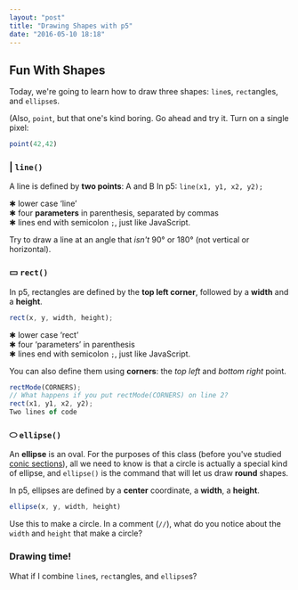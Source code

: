 ```yaml
---
layout: "post"
title: "Drawing Shapes with p5"
date: "2016-05-10 18:18"
---
```


## Fun With Shapes

Today, we're going to learn how to draw three shapes: `line`s, `rect`angles, and `ellipse`s.

(Also, `point`, but that one's kind boring. Go ahead and try it. Turn on a single pixel:

```javascript
point(42,42)
```

### | `line()`
A line is defined by **two points**:  A and B
In p5:  `line(x1, y1, x2, y2);`

✱ lower case ‘line’    
✱ four **parameters** in parenthesis, separated by commas    
✱ lines end with semicolon `;`, just like JavaScript.    

<span class="mega-octicon octicon-bug"></span> Try to draw a line at an angle that _isn't_ 90° or 180° (not vertical or horizontal).

### ▭ `rect()`
In p5, rectangles are defined by the **top left corner**, followed by a **width** and a **height**.

```javascript
rect(x, y, width, height);
```

✱ lower case ‘rect’    
✱ four ‘parameters’ in parenthesis    
✱ lines end with semicolon `;`, just like JavaScript.    

You can also define them using **corners**: the _top left_ and _bottom right_ point.

```javascript
rectMode(CORNERS);
// What happens if you put rectMode(CORNERS) on line 2?
rect(x1, y1, x2, y2);
Two lines of code
```

### ⬭ `ellipse()`
An **ellipse** is an oval. For the purposes of this class (before you've studied [conic sections][c37a8208]), all we need to know is that a circle is actually a special kind of ellipse, and `ellipse()` is the command that will let us draw **round** shapes.

  [c37a8208]: https://www.google.com/webhp?sourceid=chrome-instant&ion=1&espv=2&ie=UTF-8#q=conic%20sections "Google it!"

In p5, ellipses are defined by a **center** coordinate, a **width**, a **height**.

```javascript
ellipse(x, y, width, height)
```

<span class="mega-octicon octicon-bug"></span> Use this to make a circle. In a comment (`//`), what do you notice about the `width` and `height` that make a circle?

### Drawing time!

What if I combine `line`s, `rect`angles, and `ellipse`s?
<!-- p5 Embed -->
<script type="text/p5" data-autoplay data-preview-width="200" data-preview-height="200">
function setup() {
	createCanvas(200, 200)
}

function draw() {
	line(78, 5, 78, 200)
	line(82, 5, 82, 200)
	rect(5, 5, 150, 75);
	rect(50, 40, 60, 30);
	ellipse(80, 80, 30, 15);
}
</script>
<!--  -->
